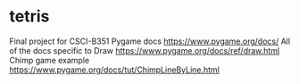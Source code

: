 # tetris
Final project for CSCI-B351
Pygame docs
https://www.pygame.org/docs/
All of the docs specific to Draw
https://www.pygame.org/docs/ref/draw.html
Chimp game example
https://www.pygame.org/docs/tut/ChimpLineByLine.html
